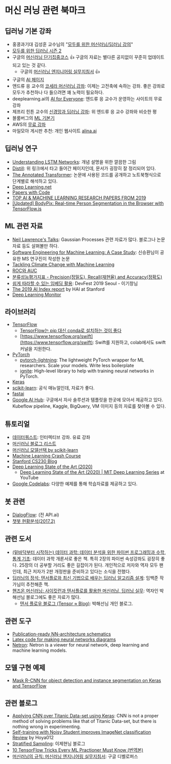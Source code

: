 # 머신 러닝 관련 북마크

## 딥러닝 기본 강좌

* 홍콩과기대 김성훈 교수님의 "[모두를 위한 머신러닝/딥러닝 강의](https://hunkim.github.io/ml/)"
* [모두를 위한 딥러닝 시즌 2](https://deeplearningzerotoall.github.io/season2/)
* 구글의 [머신러닝 단기집중코스](https://developers.google.com/machine-learning/crash-course?hl=ko) :+1: 구글의 자료는 별다른 공지없이 꾸준히 업데이트 되고 있는 것 같다.
  * 구글의 [머신러닝 엔지니어링 실무지침서](https://developers.google.com/machine-learning/rules-of-ml/) :+1:
* 구글의 [AI 페이지](https://ai.google/education#?modal_active=none)
* 앤드류 응 교수의 [코세라 머신러닝 강좌](https:/www.coursera.org/learn/machine-learning): 이제는 고전축에 속하는 강좌. 좋은 강좌로 모두가 추천하나 다 들으려면 꽤 노력이 필요하다.
* deeplearning.ai의 [AI for Everyone](https://www.coursera.org/learn/ai-for-everyone): 앤드류 응 교수가 운영하는 사이트의 무료강좌
* 제프리 힌튼 교수의 [신경망과 딥러닝 강좌](https://www.coursera.org/course/neuralnets): 위 엔드류 응 교수 강좌와 비슷한 평
* 블룸버그의 [ML 기본기](https://bloomberg.github.io/foml/#home)
* AWS의 [무료 강좌](https://aws.amazon.com/training/learning-paths/machine-learning/)
* 마일모아 게시판 추천: 개인 웹사이트 [alina.ai](http://blog.alina.ai/courses/ai-pm/)

## 딥러닝 연구

* [Understanding LSTM Networks](http://colah.github.io/posts/2015-08-Understanding-LSTMs/):  개념 설명을 위한 깔끔한 그림
* [Distill](https://distill.pub): 위 링크에서 타고 들어간 페이지인데, 문서가 굉장히 잘 정리되어 있다.
* [The Annotated Transformer](http://nlp.seas.harvard.edu/2018/04/03/attention.html): 논문에 사용된 코드를 공개하고 노트북형식으로 단계별로 해석하고 있다.
* [Deep Learning.net](http://deeplearning.net/)
* [Papers with Code](https://www.paperswithcode.com/)
* [TOP AI & MACHINE LEARNING RESEARCH PAPERS FROM 2019](https://www.topbots.com/top-ml-research-papers-2019/)
* [[Updated] BodyPix: Real-time Person Segmentation in the Browser with TensorFlow.js](https://blog.tensorflow.org/2019/11/updated-bodypix-2.html)

## ML 관련 자료

* [Neil Lawrence's Talks](http://inverseprobability.com/talks/): Gaussian Processes 관련 자료가 많다. 블로그나 논문 자료 등도 살펴볼만 하다.
* [Software Engineering for Machine Learning: A Case Study](https://www.microsoft.com/en-us/research/uploads/prod/2019/03/amershi-icse-2019_Software_Engineering_for_Machine_Learning.pdf): 신승환님이 공유한 MS 연구진이 작성한 논문
* [Tackling Climate Change with Machine Learning](https://arxiv.org/abs/1906.05433)
* [ROC와 AUC](http://shinhanlife.ml/public/ml/교차%20검증법과%20ROC%20AUC.html)
* [분류성능평가지표 - Precision(정밀도), Recall(재현율) and Accuracy(정확도)](https://sumniya.tistory.com/26)
* [쉽게 따라할 수 있는 임베딩 활용](https://drive.google.com/file/d/1cbtrsgaZi3qNRjazWkiAZy9FPc4Ru2Ss/view): DevFest 2019 Seoul - 이기창님
* [The 2019 AI Index report](https://hai.stanford.edu/ai-index/2019) by HAI at Stanford
* [Deep Learning Monitor](https://deeplearn.org/)

## 라이브러리

* [TensorFlow](https://www.tensorflow.org/)
  * [TensorFlow는 pip 대신 conda로 설치하는 것이 좋다](https://towardsdatascience.com/stop-installing-tensorflow-using-pip-for-performance-sake-5854f9d9eb0c)
  * [https://www.tensorflow.org/swift](https://www.tensorflow.org/swift): Swift를 지원하고, colab에서도 swift 커널을 지원한다.
* [PyTorch](http://pytorch.org/)
  * [pytorch-lightning](https://github.com/PyTorchLightning/pytorch-lightning): The lightweight PyTorch wrapper for ML researchers. Scale your models. Write less boilerplate
  * [ignite](https://github.com/pytorch/ignite): High-level library to help with training neural networks in PyTorch.
* [Keras](https://keras.io/)
* [scikit-learn](http://scikit-learn.org/stable/user_guide.html): 공식 매뉴얼인데, 자료가 좋다.
* [fastai](https://www.fast.ai/)
* [Google AI Hub](https://aihub.cloud.google.com/u/0/): 구글에서 자사 솔루션과 템플릿을 한곳에 모아서 제공하고 있다. Kubeflow pipeline, Kaggle, BigQuery, VM 이미지 등의 자료를 찾아볼 수 있다.

## 튜토리얼

* [데이터쿼스트](https://dataquest.io): 인터렉티브 강좌. 유료 강좌
* [머신러닝 블로그 리스트](http://goo.gl/GwtU3A)
* [머신러닝 모델선택 by scikit-learn](http://scikit-learn.org/stable/tutorial/machine_learning_map/)
* [Machine Learning Crash Course](https://developers.google.com/machine-learning/crash-course/ml-intro)
* [Stanford CS230 Blog](https://cs230.stanford.edu/blog/)
* [Deep Learning State of the Art (2020)](https://www.slideshare.net/insideHPC/deep-learning-state-of-the-art-2020)
  * [Deep Learning State of the Art (2020) | MIT Deep Learning Series](https://www.youtube.com/watch?v=0VH1Lim8gL8) at YouTube
* [Google Codelabs](https://codelabs.developers.google.com/): 다양한 예제를 통해 학습자료를 제공하고 있다.

## 봇 관련

* [DialogFlow](https://dialogflow.com/): (전 API.ai)
* [챗봇 현황분석(2017.2)](https://medium.com/chatbotkorea/%EC%84%B8%EA%B3%84-%EC%B1%97%EB%B4%87-%EC%83%9D%ED%83%9C%EA%B3%84-%EB%B6%84%EC%84%9D-1698f6205bed)

## 관련 도서

* [(밑바닥부터 시작하는) 데이터 과학: 데이터 분석을 위한 파이썬 프로그래밍과 수학, 통계 기초](http://www.yes24.com/Product/Goods/27951467): 데이터 과학 개론서로 좋은 책. 특히 2장의 파이썬 속성강좌도 굉장히 좋다. 25장의 더 공부할 거리도 좋은 길잡이가 된다. 개인적으로 저자와 역자 모두 팬인데, 최근 저자가 2판 개정판을 준비하고 있다는 소식을 전했다.
* [딥러닝의 정석: 텐서플로와 최신 기법으로 배우는 딥러닝 알고리즘 설계](http://www.yes24.com/Product/Goods/58707156): 임백준 작가님이 추천해준 책.
* [핸즈온 머신러닝: 사이킷런과 텐서플로를 활용한 머신러닝, 딥러닝 실무](http://www.yes24.com/Product/Goods/59878826): 역자인 박해선님 블로그에도 좋은 자료가 많다.
  * [텐서 플로우 블로그 (Tensor ≈ Blog)](https://tensorflow.blog/): 박해선님 개인 블로그.

## 관련 도구

* [Publication-ready NN-architecture schematics](http://alexlenail.me/NN-SVG/LeNet.html)
* [Latex code for making neural networks diagrams](https://github.com/HarisIqbal88/PlotNeuralNet)
* [Netron](https://github.com/lutzroeder/netron): Netron is a viewer for neural network, deep learning and machine learning models.

## 모델 구현 예제

* [Mask R-CNN for object detection and instance segmentation on Keras and TensorFlow](https://github.com/matterport/Mask_RCNN)

## 관련 블로그

* [Applying CNN over Titanic Data-set using Keras](https://medium.com/analytics-army/applying-cnn-over-titanic-data-set-using-keras-ee07d70b0222): CNN is not a proper method of solving problems like that of Titanic Data-set, but there is nothing wrong in experimenting.
* [Self-training with Noisy Student improves ImageNet classification Review](https://hoya012.github.io/blog/Self-training-with-Noisy-Student-improves-ImageNet-classification-Review) by Hoya012
* [Stratified Sampling](https://jehyunlee.github.io/2020/05/11/Python-DS-13-stratified_sampling/): 이제현님 블로그
* [10 TensorFlow Tricks Every ML Practioner Must Know (번역본)](https://jehyunlee.github.io/2020/05/22/Python-DS-14-10_TF_skills/)
* [머신러닝의 규칙: 머신러닝 엔지니어링 실무지침서](https://developers.google.com/machine-learning/guides/rules-of-ml): 구글 디벨로퍼스

<vue-disqus/>
